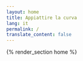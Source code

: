 ```yaml
---
layout: home
title: Appiattire la curva
lang: it
permalink: /
translate_content: false
---
```


{% render_section home %}
